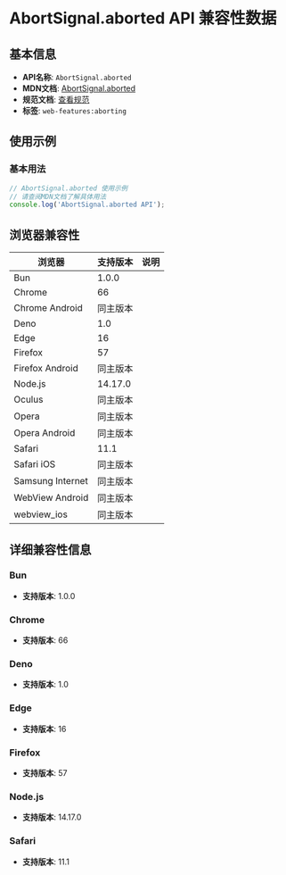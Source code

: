 # AbortSignal.aborted API 兼容性数据

## 基本信息

- **API名称**: `AbortSignal.aborted`
- **MDN文档**: [AbortSignal.aborted](https://developer.mozilla.org/docs/Web/API/AbortSignal/aborted)
- **规范文档**: [查看规范](https://dom.spec.whatwg.org/#ref-for-dom-abortsignal-aborted①)
- **标签**: `web-features:aborting`

## 使用示例

### 基本用法

```javascript
// AbortSignal.aborted 使用示例
// 请查阅MDN文档了解具体用法
console.log('AbortSignal.aborted API');
```

## 浏览器兼容性

| 浏览器 | 支持版本 | 说明 |
|--------|----------|------|
| Bun | 1.0.0 |  |
| Chrome | 66 |  |
| Chrome Android | 同主版本 |  |
| Deno | 1.0 |  |
| Edge | 16 |  |
| Firefox | 57 |  |
| Firefox Android | 同主版本 |  |
| Node.js | 14.17.0 |  |
| Oculus | 同主版本 |  |
| Opera | 同主版本 |  |
| Opera Android | 同主版本 |  |
| Safari | 11.1 |  |
| Safari iOS | 同主版本 |  |
| Samsung Internet | 同主版本 |  |
| WebView Android | 同主版本 |  |
| webview_ios | 同主版本 |  |

## 详细兼容性信息

### Bun

- **支持版本**: 1.0.0

### Chrome

- **支持版本**: 66

### Deno

- **支持版本**: 1.0

### Edge

- **支持版本**: 16

### Firefox

- **支持版本**: 57

### Node.js

- **支持版本**: 14.17.0

### Safari

- **支持版本**: 11.1

